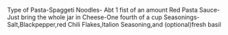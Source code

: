 Type of Pasta-Spaggeti Noodles- Abt 1 fist of an amount
Red Pasta Sauce- Just bring the whole jar in 
Cheese-One fourth of a cup 
Seasonings-Salt,Blackpepper,red Chili Flakes,Italion Seasoning,and (optional)fresh basil
